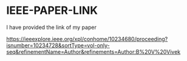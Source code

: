 # IEEE-PAPER-LINK
I have provided the link of my paper 


https://ieeexplore.ieee.org/xpl/conhome/10234680/proceeding?isnumber=10234728&sortType=vol-only-seq&refinementName=Author&refinements=Author:B%20V%20Vivek
